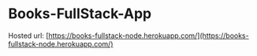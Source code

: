 # Books-FullStack-App

Hosted url: [https://books-fullstack-node.herokuapp.com/](https://books-fullstack-node.herokuapp.com/)
